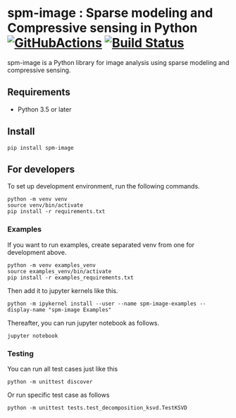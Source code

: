 # spm-image : Sparse modeling and Compressive sensing in Python [![GitHubActions](https://github.com/hacarus/spm-image/workflows/unittest/badge.svg)](https://github.com/hacarus/spm-image/actions) [![Build Status](https://travis-ci.org/hacarus/spm-image.svg?branch=development)](https://travis-ci.org/hacarus/spm-image) 

spm-image is a Python library for image analysis using sparse modeling and compressive sensing.

## Requirements

* Python 3.5 or later

## Install

    pip install spm-image

## For developers

To set up development environment, run the following commands.

```
python -m venv venv
source venv/bin/activate
pip install -r requirements.txt
```

### Examples

If you want to run examples, create separated venv from one for development above.

```
python -m venv examples_venv
source examples_venv/bin/activate
pip install -r examples_requirements.txt
```

Then add it to jupyter kernels like this.

```
python -m ipykernel install --user --name spm-image-examples --display-name "spm-image Examples"
```

Thereafter, you can run jupyter notebook as follows.

```
jupyter notebook
```

### Testing

You can run all test cases just like this

```
python -m unittest discover
```

Or run specific test case as follows

```
python -m unittest tests.test_decomposition_ksvd.TestKSVD
```

